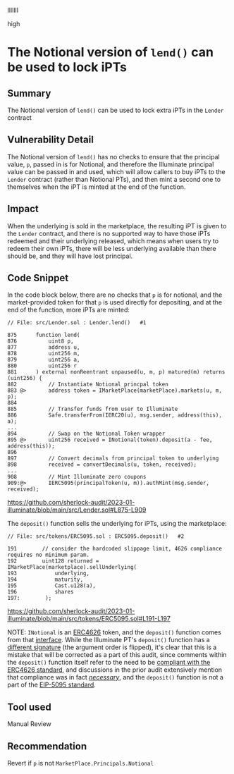 IllIllI

high

# The Notional version of `lend()` can be used to lock iPTs

## Summary
The Notional version of `lend()` can be used to lock extra iPTs in the `Lender` contract


## Vulnerability Detail
The Notional version of `lend()` has no checks to ensure that the principal value, `p`, passed in is for Notional, and therefore the Illuminate principal value can be passed in and used, which will allow callers to buy iPTs to the `Lender` contract (rather than Notional PTs), and then mint a second one to themselves when the iPT is minted at the end of the function.


## Impact
When the underlying is sold in the marketplace, the resulting iPT is given to the `Lender` contract, and there is no supported way to have those iPTs redeemed and their underlying released, which means when users try to redeem their own iPTs, there will be less underlying available than there should be, and they will have lost principal.


## Code Snippet
In the code block below, there are no checks that `p` is for notional, and the market-provided token for that `p` is used directly for depositing, and at the end of the function, more iPTs are minted:
```solidity
// File: src/Lender.sol : Lender.lend()   #1

875      function lend(
876          uint8 p,
877          address u,
878          uint256 m,
879          uint256 a,
880          uint256 r
881      ) external nonReentrant unpaused(u, m, p) matured(m) returns (uint256) {
882          // Instantiate Notional princpal token
883 @>       address token = IMarketPlace(marketPlace).markets(u, m, p);
884  
885          // Transfer funds from user to Illuminate
886          Safe.transferFrom(IERC20(u), msg.sender, address(this), a);
...  
894          // Swap on the Notional Token wrapper
895 @>       uint256 received = INotional(token).deposit(a - fee, address(this));
896  
897          // Convert decimals from principal token to underlying
898          received = convertDecimals(u, token, received); 
...
908          // Mint Illuminate zero coupons
909:@>       IERC5095(principalToken(u, m)).authMint(msg.sender, received);
```
https://github.com/sherlock-audit/2023-01-illuminate/blob/main/src/Lender.sol#L875-L909

The `deposit()` function sells the underlying for iPTs, using the marketplace:
```solidity
// File: src/tokens/ERC5095.sol : ERC5095.deposit()   #2

191        // consider the hardcoded slippage limit, 4626 compliance requires no minimum param.
192        uint128 returned = IMarketPlace(marketplace).sellUnderlying(
193            underlying,
194            maturity,
195            Cast.u128(a),
196            shares
197:        );
```
https://github.com/sherlock-audit/2023-01-illuminate/blob/main/src/tokens/ERC5095.sol#L191-L197

NOTE: `INotional` is an [ERC4626](https://github.com/notional-finance/wrapped-fcash/blob/ad5c145d9988eeee6e36cf93cc3412449e4e7eba/contracts/wfCashERC4626.sol#L7) token, and the `deposit()` function comes from that [interface](https://github.com/notional-finance/wrapped-fcash/blob/ad5c145d9988eeee6e36cf93cc3412449e4e7eba/interfaces/IERC4626.sol#L99). While the Illuminate PT's `deposit()` function has a [different signature](https://github.com/sherlock-audit/2023-01-illuminate/blob/main/src/tokens/ERC5095.sol#L173) (the argument order is flipped), it's clear that this is a mistake that will be corrected as a part of this audit, since comments within the `deposit()` function itself refer to the need to be [compliant with the ERC4626 standard](https://github.com/sherlock-audit/2023-01-illuminate/blob/main/src/tokens/ERC5095.sol#L191), and discussions in the prior audit extensively mention that compliance was in fact [_necessary_](https://github.com/sherlock-audit/2022-10-illuminate-judging/issues/114#issuecomment-1318241460), and the `deposit()` function is not a part of the [EIP-5095 standard](https://eips.ethereum.org/EIPS/eip-5095).

## Tool used

Manual Review


## Recommendation
Revert if `p` is not `MarketPlace.Principals.Notional`
